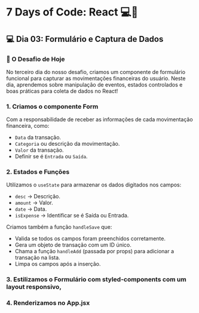 # 7 Days of Code: React 💻💸

## 💻 Dia 03: Formulário e Captura de Dados

### 🚀 O Desafio de Hoje

No terceiro dia do nosso desafio, criamos um componente de formulário funcional para capturar as movimentações financeiras do usuário. Neste dia, aprendemos sobre manipulação de eventos, estados controlados e boas práticas para coleta de dados no React!

### 1. Criamos o componente Form

Com a responsabilidade de receber as informações de cada movimentação financeira, como:

- `Data` da transação.
- `Categoria` ou descrição da movimentação.
- `Valor` da transação.
- Definir se é `Entrada` ou `Saída`.


### 2. Estados e Funções

Utilizamos o `useState` para armazenar os dados digitados nos campos:

- `desc` -> Descrição.
- `amount` -> Valor.
- `date` -> Data.
- `isExpense` -> Identificar se é Saída ou Entrada.

Criamos também a função `handleSave` que:

- Valida se todos os campos foram preenchidos corretamente.
- Gera um objeto de transação com um ID único.
- Chama a função `handleAdd` (passada por props) para adicionar a transação na lista.
- Limpa os campos após a inserção.

### 3. Estilizamos o Formulário com **styled-components** com um layout responsivo,

### 4. Renderizamos no App.jsx




